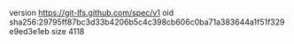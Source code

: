 version https://git-lfs.github.com/spec/v1
oid sha256:29795ff87bc3d33b4206b5c4c398cb606c0ba71a383644a1f51f329e9ed3e1eb
size 4118

